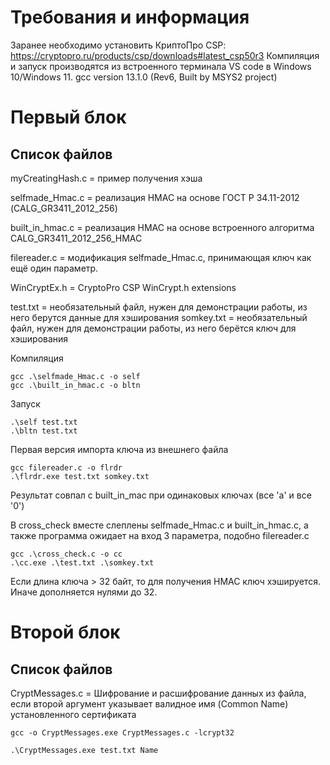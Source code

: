 # Требования и информация
Заранее необходимо установить КриптоПро CSP: https://cryptopro.ru/products/csp/downloads#latest_csp50r3
Компиляция и запуск производятся из встроенного терминала VS code в Windows 10/Windows 11. gcc version 13.1.0 (Rev6, Built by MSYS2 project)

# Первый блок
## Список файлов
myCreatingHash.c = пример получения хэша

selfmade_Hmac.c = реализация HMAC на основе ГОСТ Р 34.11-2012 (CALG_GR3411_2012_256)

built_in_hmac.c = реализация HMAC на основе встроенного алгоритма CALG_GR3411_2012_256_HMAC

filereader.c = модификация selfmade_Hmac.c, принимающая ключ как ещё один параметр.

WinCryptEx.h = CryptoPro CSP WinCrypt.h extensions

test.txt = необязательный файл, нужен для демонстрации работы, из него берутся данные для хэширования
somkey.txt = необязательный файл, нужен для демонстрации работы, из него берётся ключ для хэширования

Компиляция
```
gcc .\selfmade_Hmac.c -o self
gcc .\built_in_hmac.c -o bltn
```
Запуск
```
.\self test.txt
.\bltn test.txt
```
Первая версия импорта ключа из внешнего файла
```
gcc filereader.c -o flrdr
.\flrdr.exe test.txt somkey.txt
```
Результат совпал с built_in_mac при одинаковых ключах (все 'a' и все '0')

В cross_check вместе слеплены selfmade_Hmac.c и built_in_hmac.c, а также программа ожидает на вход 3 параметра, подобно filereader.c
```
gcc .\cross_check.c -o cc
.\cc.exe .\test.txt .\somkey.txt
```
Если длина ключа > 32 байт, то для получения HMAC ключ хэшируется. Иначе дополняется нулями до 32.

# Второй блок
## Список файлов

CryptMessages.c = Шифрование и расшифрование данных из файла, если второй аргумент указывает валидное имя (Common Name) установленного сертификата 
```
gcc -o CryptMessages.exe CryptMessages.c -lcrypt32
```
```
.\CryptMessages.exe test.txt Name
```
